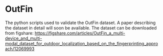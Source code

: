 # OutFin
The python scripts used to validate the OutFin dataset. A paper describing the dataset in detail will soon be available. 
The dataset can be downloaded from figshare:
https://figshare.com/articles/OutFin_a_multi-device_and_multi-modal_dataset_for_outdoor_localization_based_on_the_fingerprinting_approach/12069993
